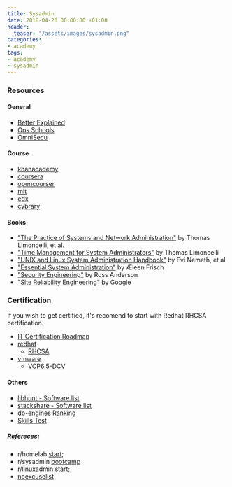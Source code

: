 ```yaml
---
title: Sysadmin
date: 2018-04-20 00:00:00 +01:00
header:
  teaser: "/assets/images/sysadmin.png"
categories:
- academy
tags:
- academy
- sysadmin
---
```


### Resources

#### General
* [Better Explained](https://betterexplained.com/archives/)
* [Ops Schools](http://www.opsschool.org/en/latest/)
* [OmniSecu](http://www.omnisecu.com/knowledge.php)

#### Course
* [khanacademy](https://www.khanacademy.org/computing/computer-science)
* [coursera](https://www.coursera.org/specializations/google-it-support)
* [opencourser](https://opencourser.com/)
* [mit](https://ocw.mit.edu/courses/#electrical-engineering-and-computer-science)
* [edx](https://www.edx.org/course/subject/computer-science)
* [cybrary](https://www.cybrary.it/catalog/)

#### Books
* ["The Practice of Systems and Network Administration"](https://www.amazon.com/dp/0321919165/safocus-20) by Thomas Limoncelli, et al.
* ["Time Management for System Administrators"](https://www.amazon.com/Time-Management-System-Administrators-Working/dp/0596007833/) by Thomas Limoncelli
* ["UNIX and Linux System Administration Handbook"](https://www.amazon.com/UNIX-Linux-System-Administration-Handbook/dp/0131480057/) by Evi Nemeth,  et al
* ["Essential System Administration"](https://www.amazon.com/Essential-System-Administration-Tools-Techniques/dp/0596003439/) by Æleen Frisch
* ["Security Engineering"](http://www.cl.cam.ac.uk/~rja14/book.html) by Ross Anderson
* ["Site Reliability Engineering"](https://landing.google.com/sre/book/index.html) by Google

### Certification

If you wish to get certified, it's recomend to start with Redhat RHCSA certification.

* [IT Certification Roadmap](https://certification.comptia.org/docs/default-source/downloadablefiles/it-certification-roadmap.pdf)
* [redhat](https://www.redhat.com/en/services/certification/rhcsa)
  * [RHCSA]( https://www.redhat.com/en/files/resources/en-rhtr-ex200-rhel-6-exam-objectives-12244737.pdf)
* [vmware](https://mylearn.vmware.com/mgrreg/plan.cfm?plan=64779&ui=www_cert)
  * [VCP6.5-DCV]( https://mylearn.vmware.com/mgrReg/plan.cfm?plan=100942&ui=www_cert)

#### Others
  * [libhunt - Software list](https://sysadmin.libhunt.com/)
  * [stackshare - Software list](https://stackshare.io/)
  * [db-engines Ranking](https://db-engines.com/en/ranking)
  * [Skills Test](https://docs.google.com/spreadsheets/d/1FBr20VIOePQH2aAH2a_6irvdB1NOTHZaD8U5e2MOMiw/pub?output=html)

##### Refereces:
  * r/homelab [start](https://www.reddit.com/r/homelab/comments/3jfob4/new_to_homelabs_start_here/);
  * r/sysadmin [bootcamp](https://www.reddit.com/r/sysadmin/wiki/bootcamp)
  * r/linuxadmin [start](https://www.reddit.com/r/linuxadmin/comments/2s924h/how_did_you_get_your_start/cnnw1ma);
  * [noexcuselist](http://noexcuselist.com/)
